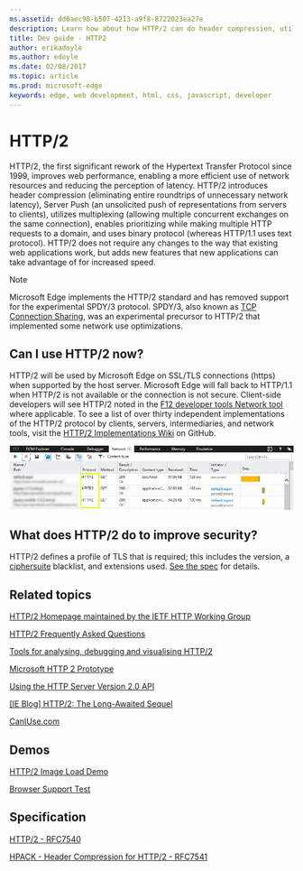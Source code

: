 ```yaml
---
ms.assetid: dd0aec98-b507-4213-a9f8-8722023ea27e
description: Learn how about how HTTP/2 can do header compression, utilize multiplexing, and enable prioritizing while making multiple HTTP requests to a domain.
title: Dev guide - HTTP2
author: erikadoyle
ms.author: edoyle
ms.date: 02/08/2017
ms.topic: article
ms.prod: microsoft-edge
keywords: edge, web development, html, css, javascript, developer
---
```


# HTTP/2

HTTP/2, the first significant rework of the Hypertext Transfer Protocol since 1999, improves web performance, enabling a more efficient use of network resources and reducing the perception of latency. HTTP/2 introduces header compression (eliminating entire roundtrips of unnecessary network latency), Server Push (an unsolicited push of representations from servers to clients), utilizes multiplexing (allowing multiple concurrent exchanges on the same connection), enables prioritizing while making multiple HTTP requests to a domain, and uses binary protocol (whereas HTTP/1.1 uses text protocol). HTTP/2 does not require any changes to the way that existing web applications work, but adds new features that new applications can take advantage of for increased speed.

> [!NOTE]
> Microsoft Edge implements the HTTP/2 standard and has removed support for the experimental SPDY/3 protocol. SPDY/3, also known as [TCP Connection Sharing](https://msdn.microsoft.com/library/dn265035(v=vs.85).aspx), was an experimental precursor to HTTP/2 that implemented some network use optimizations.


## Can I use HTTP/2 now?

HTTP/2 will be used by Microsoft Edge on SSL/TLS connections (https) when supported by the host server. Microsoft Edge will fall back to HTTP/1.1 when HTTP/2 is not available or the connection is not secure. Client-side developers will see HTTP/2 noted in the [F12 developer tools Network tool](../../devtools-guide/network.md) where applicable. To see a list of over thirty independent implementations of the HTTP/2 protocol by clients, servers, intermediaries, and network tools, visit the [HTTP/2 Implementations Wiki](https://github.com/http2/http2-spec/wiki/Implementations) on GitHub.

![HTTP/2 in the F12 Network Tool](./../media/http2.png)

## What does HTTP/2 do to improve security?

HTTP/2 defines a profile of TLS that is required; this includes the version, a [ciphersuite](https://msdn.microsoft.com/library/windows/desktop/aa374757(v=vs.85).aspx) blacklist, and extensions used. [See the spec](https://tools.ietf.org/html/rfc7540#section-9.2) for details.

## Related topics

[HTTP/2 Homepage maintained by the IETF HTTP Working Group](https://http2.github.io/)

[HTTP/2 Frequently Asked Questions](https://http2.github.io/faq/)

[Tools for analysing, debugging and visualising HTTP/2](https://github.com/http2/http2-spec/wiki/Tools)

[Microsoft HTTP 2 Prototype](https://github.com/http2/http2-spec/wiki/Microsoft-HTTP-2-Prototype)

[Using the HTTP Server Version 2.0 API](https://msdn.microsoft.com/library/windows/desktop/aa364703.aspx)

[[IE Blog] HTTP/2: The Long-Awaited Sequel](http://blogs.msdn.com/b/ie/archive/2014/10/08/http-2-the-long-awaited-sequel.aspx)

[CanIUse.com](http://caniuse.com/#search=http%2F2)

## Demos

[HTTP/2 Image Load Demo](http://www.http2demo.io/)

[Browser Support Test](https://http2.akamai.com/demo)


## Specification

[HTTP/2 - RFC7540](https://tools.ietf.org/html/rfc7540)

[HPACK - Header Compression for HTTP/2 - RFC7541](https://tools.ietf.org/html/rfc7541)
